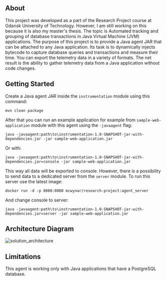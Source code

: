 ## About

This project was developed as a part of the Research Project course at Gdansk University of Technology. However, I am
still working on this because it is also my master's thesis. The topic is Automated tracking and grouping of database
transactions in Java Virtual Machine (JVM) applications. The purpose of this project is to provide a Java agent JAR that
can be attached to any Java application. Its task is to dynamically injects bytecode to capture database queries and
transactions and measure their time. You can export the telemetry data in a variety of formats. The net result is the
ability to gather telemetry data from a Java application without code changes.
 
## Getting Started

Create a Java agent JAR inside the `instrumentation` module using this command:
```
mvn clean package
```

After that you can run an example application for example from `sample-web-application` module with this agent using 
the `-javaagent` flag:
```
java -javaagent:path\to\instrumentation-1.0-SNAPSHOT-jar-with-dependencies.jar -jar sample-web-application.jar
```

Or with:
```
java -javaagent:path\to\instrumentation-1.0-SNAPSHOT-jar-with-dependencies.jar=console -jar sample-web-application.jar
```

This way all data will be exported to console. However, there is a possibility to send data to a dedicated server from
the `server` module. To run this server use the latest image:
```
docker run -d -p 8080:8080 mcwynar/research-project:agent_server
```

And change console to server:
```
java -javaagent:path\to\instrumentation-1.0-SNAPSHOT-jar-with-dependencies.jar=server -jar sample-web-application.jar
```

## Architecture Diagram

![solution_architecture](https://github.com/Winetq/research-project/assets/62242952/95be5caf-2832-4ef6-9f45-a813d762456c)

## Limitations

This agent is working only with Java applications that have a PostgreSQL database.
